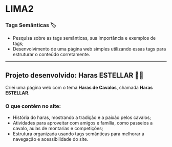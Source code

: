 #  LIMA2 


### Tags Semânticas 🏷️

- Pesquisa sobre as tags semânticas, sua importância e exemplos de tags;
- Desenvolvimento de uma página web simples utilizando essas tags para estruturar o conteúdo corretamente.

---

## Projeto desenvolvido: Haras ESTELLAR 🐎✨

Criei uma página web com o tema **Haras de Cavalos**, chamada **Haras ESTELLAR**. 

### O que contém no site:
- História do haras, mostrando a tradição e a paixão pelos cavalos;
- Atividades para aproveitar com amigos e família, como passeios a cavalo, aulas de montarias e competições;
- Estrutura organizada usando tags semânticas para melhorar a navegação e acessibilidade do site.


